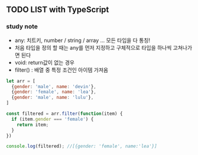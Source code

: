 
## TODO LIST with TypeScript

### study note
- any: 치트키, number / string / array ... 모든 타입을 다 통칭!
- 처음 타입을 정의 할 때는 any를 먼저 지정하고 구체적으로 타입을 하나씩 고쳐나가면 된다
- void: return값이 없는 경우
- filter() : 배열 중 특정 조건인 아이템 가져옴

```js
let arr = [
  {gender: 'male', name: 'devin'},
  {gender: 'female', name: 'lea'},
  {gender: 'male', name: 'lulu'},
]

const filtered = arr.filter(function(item) {
  if (item.gender === 'female') {
    return item;
  }
})

console.log(filtered); //[{gender: 'female', name:'lea'}]
```